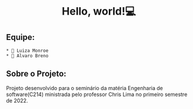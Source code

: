 <h1 align="center"> Hello, world!💻 </h1>


## Equipe:
    * 👧 Luiza Monroe
    * 👦 Alvaro Breno 

## Sobre o Projeto:
Projeto desenvolvido para o seminário da matéria Engenharia de software(C214) ministrada pelo professor Chris Lima no primeiro semestre de 2022.

